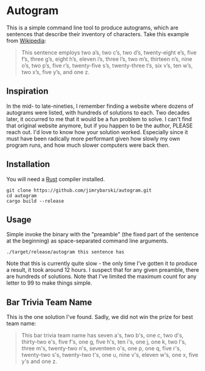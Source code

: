 # Autogram

This is a simple command line tool to produce autograms, which are sentences that describe their inventory of
characters. Take this example from [Wikipedia](https://en.wikipedia.org/wiki/Autogram):

> This sentence employs two a’s, two c’s, two d’s, twenty-eight e’s, five f’s, three g’s, eight h’s, eleven i’s, three l’s, two m’s, thirteen n’s, nine o’s, two p’s, five r’s, twenty-five s’s, twenty-three t’s, six v’s, ten w’s, two x’s, five y’s, and one z.

## Inspiration

In the mid- to late-nineties, I remember finding a website where dozens of autograms were listed, with hundreds of
solutions to each. Two decades later, it occurred to me that it would be a fun problem to solve. I can't find that
original website anymore, but if you happen to be the author, PLEASE reach out. I'd love to know how your solution
worked. Especially since it must have been radically more performant given how slowly my own program runs, and how much
slower computers were back then.

## Installation

You will need a [Rust](https://www.rust-lang.org/en-US/) compiler installed.

```
git clone https://github.com/jimrybarski/autogram.git
cd autogram
cargo build --release

```

## Usage

Simple invoke the binary with the "preamble" (the fixed part of the sentence at the beginning) as space-separated
command line arguments.

`./target/release/autogram this sentence has`

Note that this is currently quite slow - the only time I've gotten it to produce a result, it took around 12 hours. I
suspect that for any given preamble, there are hundreds of solutions. Note that I've limited the maximum count for any
letter to 99 to make things simple.

## Bar Trivia Team Name

This is the one solution I've found. Sadly, we did not win the prize for best team name:

> This bar trivia team name has seven a's, two b's, one c, two d's, thirty-two e's, five f's, one g, five h's, ten i's, one j, one k, two l's, three m's, twenty-two n's, seventeen o's, one p, one q, five r's, twenty-two s's, twenty-two t's, one u, nine v's, eleven w's, one x, five y's and one z.
